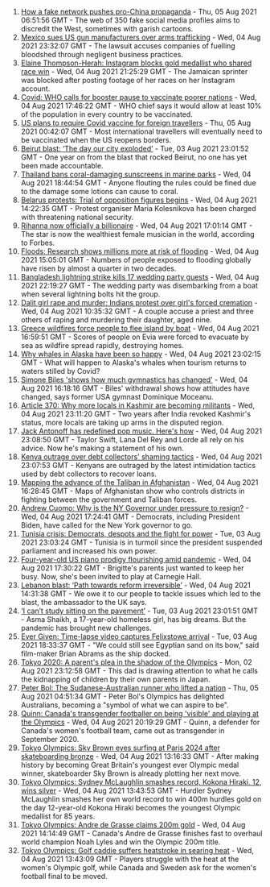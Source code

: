 1. [How a fake network pushes pro-China propaganda](https://www.bbc.co.uk/news/world-asia-china-58062630) - Thu, 05 Aug 2021 06:51:56 GMT - The web of 350 fake social media profiles aims to discredit the West, sometimes with garish cartoons.
2. [Mexico sues US gun manufacturers over arms trafficking](https://www.bbc.co.uk/news/world-latin-america-58091071) - Wed, 04 Aug 2021 23:32:07 GMT - The lawsuit accuses companies of fuelling bloodshed through negligent business practices.
3. [Elaine Thompson-Herah: Instagram blocks gold medallist who shared race win](https://www.bbc.co.uk/sport/olympics/58094908) - Wed, 04 Aug 2021 21:25:29 GMT - The Jamaican sprinter was blocked after posting footage of her races on her Instagram account.
4. [Covid: WHO calls for booster pause to vaccinate poorer nations](https://www.bbc.co.uk/news/world-58090051) - Wed, 04 Aug 2021 17:46:22 GMT - WHO chief says it would allow at least 10% of the population in every country to be vaccinated.
5. [US plans to require Covid vaccine for foreign travellers](https://www.bbc.co.uk/news/world-us-canada-58095549) - Thu, 05 Aug 2021 00:42:07 GMT - Most international travellers will eventually need to be vaccinated when the US reopens borders.
6. [Beirut blast: ‘The day our city exploded’](https://www.bbc.co.uk/news/world-middle-east-58076999) - Tue, 03 Aug 2021 23:01:52 GMT - One year on from the blast that rocked Beirut, no one has yet been made accountable.
7. [Thailand bans coral-damaging sunscreens in marine parks](https://www.bbc.co.uk/news/world-asia-58092472) - Wed, 04 Aug 2021 18:44:54 GMT - Anyone flouting the rules could be fined due to the damage some lotions can cause to coral.
8. [Belarus protests: Trial of opposition figures begins](https://www.bbc.co.uk/news/world-europe-58083672) - Wed, 04 Aug 2021 14:22:35 GMT - Protest organiser Maria Kolesnikova has been charged with threatening national security.
9. [Rihanna now officially a billionaire](https://www.bbc.co.uk/news/world-us-canada-58092465) - Wed, 04 Aug 2021 17:01:14 GMT - The star is now the wealthiest female musician in the world, according to Forbes.
10. [Floods: Research shows millions more at risk of flooding](https://www.bbc.co.uk/news/science-environment-58087479) - Wed, 04 Aug 2021 15:05:01 GMT - Numbers of people exposed to flooding globally have risen by almost a quarter in two decades.
11. [Bangladesh lightning strike kills 17 wedding party guests](https://www.bbc.co.uk/news/world-asia-58094680) - Wed, 04 Aug 2021 22:19:27 GMT - The wedding party was disembarking from a boat when several lightning bolts hit the group.
12. [Dalit girl rape and murder: Indians protest over girl's forced cremation](https://www.bbc.co.uk/news/world-asia-india-58083052) - Wed, 04 Aug 2021 10:35:32 GMT - A couple accuse a priest and three others of raping and murdering their daughter, aged nine.
13. [Greece wildfires force people to flee island by boat](https://www.bbc.co.uk/news/world-europe-58093275) - Wed, 04 Aug 2021 16:59:51 GMT - Scores of people on Evia were forced to evacuate by sea as wildfire spread rapidly, destroying homes.
14. [Why whales in Alaska have been so happy](https://www.bbc.co.uk/news/world-us-canada-58032702) - Wed, 04 Aug 2021 23:02:15 GMT - What will happen to Alaska's whales when tourism returns to waters stilled by Covid?
15. [Simone Biles 'shows how much gymnastics has changed'](https://www.bbc.co.uk/news/world-us-canada-58043512) - Wed, 04 Aug 2021 16:18:16 GMT - Biles' withdrawal shows how attitudes have changed, says former USA gymnast Dominique Moceanu.
16. [Article 370: Why more locals in Kashmir are becoming militants](https://www.bbc.co.uk/news/world-asia-india-58025062) - Wed, 04 Aug 2021 23:11:20 GMT - Two years after India revoked Kashmir's status, more locals are taking up arms in the disputed region.
17. [Jack Antonoff has redefined pop music. Here's how](https://www.bbc.co.uk/news/entertainment-arts-58085468) - Wed, 04 Aug 2021 23:08:50 GMT - Taylor Swift, Lana Del Rey and Lorde all rely on his advice. Now he's making a statement of his own.
18. [Kenya outrage over debt collectors' shaming tactics](https://www.bbc.co.uk/news/world-africa-57985667) - Wed, 04 Aug 2021 23:07:53 GMT - Kenyans are outraged by the latest intimidation tactics used by debt collectors to recover loans.
19. [Mapping the advance of the Taliban in Afghanistan](https://www.bbc.co.uk/news/world-asia-57933979) - Wed, 04 Aug 2021 16:28:45 GMT - Maps of Afghanistan show who controls districts in fighting between the government and Taliban forces.
20. [Andrew Cuomo: Why is the NY Governor under pressure to resign?](https://www.bbc.co.uk/news/world-us-canada-58092655) - Wed, 04 Aug 2021 17:24:41 GMT - Democrats, including President Biden, have called for the New York governor to go.
21. [Tunisia crisis: Democrats, despots and the fight for power](https://www.bbc.co.uk/news/world-africa-58071263) - Tue, 03 Aug 2021 23:03:24 GMT - Tunisia is in turmoil since the president suspended parliament and increased his own power.
22. [Four-year-old US piano prodigy flourishing amid pandemic](https://www.bbc.co.uk/news/world-us-canada-58094008) - Wed, 04 Aug 2021 17:30:22 GMT - Brigitte's parents just wanted to keep her busy. Now, she's been invited to play at Carnegie Hall.
23. [Lebanon blast: ‘Path towards reform irreversible’](https://www.bbc.co.uk/news/world-middle-east-58091119) - Wed, 04 Aug 2021 14:31:38 GMT - We owe it to our people to tackle issues which led to the blast, the ambassador to the UK says.
24. [‘I can’t study sitting on the pavement’](https://www.bbc.co.uk/news/world-asia-india-58025055) - Tue, 03 Aug 2021 23:01:51 GMT - Asma Shaikh, a 17-year-old homeless girl, has big dreams. But the pandemic has brought new challenges.
25. [Ever Given: Time-lapse video captures Felixstowe arrival](https://www.bbc.co.uk/news/uk-england-suffolk-58080614) - Tue, 03 Aug 2021 18:33:37 GMT - "We could still see Egyptian sand on its bow," said film-maker Brian Abrams as the ship docked.
26. [Tokyo 2020: A parent's plea in the shadow of the Olympics](https://www.bbc.co.uk/news/world-asia-58057432) - Mon, 02 Aug 2021 23:12:58 GMT - This dad is drawing attention to what he calls the kidnapping of children by their own parents in Japan.
27. [Peter Bol: The Sudanese-Australian runner who lifted a nation](https://www.bbc.co.uk/news/world-australia-58095689) - Thu, 05 Aug 2021 04:51:34 GMT - Peter Bol's Olympics has delighted Australians, becoming a "symbol of what we can aspire to be".
28. [Quinn: Canada's transgender footballer on being 'visible' and playing at the Olympics](https://www.bbc.co.uk/sport/olympics/58061475) - Wed, 04 Aug 2021 20:19:29 GMT - Quinn, a defender for Canada's women's football team, came out as transgender in September 2020.
29. [Tokyo Olympics: Sky Brown eyes surfing at Paris 2024 after skateboarding bronze](https://www.bbc.co.uk/sport/olympics/58084934) - Wed, 04 Aug 2021 13:16:33 GMT - After making history by becoming Great Britain's youngest ever Olympic medal winner, skateboarder Sky Brown is already plotting her next move.
30. [Tokyo Olympics: Sydney McLaughlin smashes record, Kokona Hiraki, 12, wins silver](https://www.bbc.co.uk/sport/olympics/58082645) - Wed, 04 Aug 2021 13:43:53 GMT - Hurdler Sydney McLaughlin smashes her own world record to win 400m hurdles gold on the day 12-year-old Kokona Hiraki becomes the youngest Olympic medallist for 85 years.
31. [Tokyo Olympics: Andre de Grasse claims 200m gold](https://www.bbc.co.uk/sport/olympics/58088922) - Wed, 04 Aug 2021 14:14:49 GMT - Canada's Andre de Grasse finishes fast to overhaul world champion Noah Lyles and win the Olympic 200m title.
32. [Tokyo Olympics: Golf caddie suffers heatstroke in searing heat](https://www.bbc.co.uk/sport/olympics/58085748) - Wed, 04 Aug 2021 13:43:09 GMT - Players struggle with the heat at the women's Olympic golf, while Canada and Sweden ask for the women's football final to be moved.
